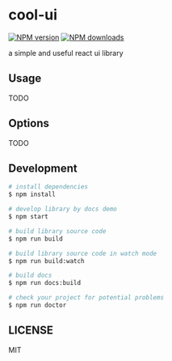 # cool-ui

[![NPM version](https://img.shields.io/npm/v/cool-ui.svg?style=flat)](https://npmjs.org/package/cool-ui)
[![NPM downloads](http://img.shields.io/npm/dm/cool-ui.svg?style=flat)](https://npmjs.org/package/cool-ui)

a simple and useful react ui library

## Usage

TODO

## Options

TODO

## Development

```bash
# install dependencies
$ npm install

# develop library by docs demo
$ npm start

# build library source code
$ npm run build

# build library source code in watch mode
$ npm run build:watch

# build docs
$ npm run docs:build

# check your project for potential problems
$ npm run doctor
```

## LICENSE

MIT
